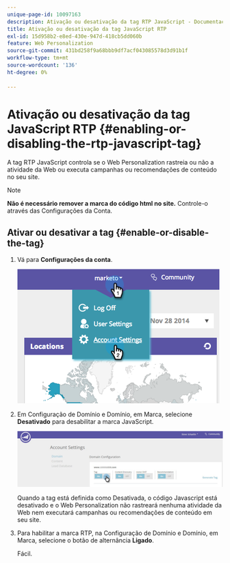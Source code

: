 ```yaml
---
unique-page-id: 10097163
description: Ativação ou desativação da tag RTP JavaScript - Documentação do Marketo - Documentação do produto
title: Ativação ou desativação da tag JavaScript RTP
exl-id: 15d958b2-e8ed-430e-947d-418cb5dd060b
feature: Web Personalization
source-git-commit: 431bd258f9a68bbb9df7acf043085578d3d91b1f
workflow-type: tm+mt
source-wordcount: '136'
ht-degree: 0%

---
```


# Ativação ou desativação da tag JavaScript RTP {#enabling-or-disabling-the-rtp-javascript-tag}

A tag RTP JavaScript controla se o Web Personalization rastreia ou não a atividade da Web ou executa campanhas ou recomendações de conteúdo no seu site.

>[!NOTE]
>
>**Não é necessário remover a marca do código html no site.** Controle-o através das Configurações da Conta.

## Ativar ou desativar a tag {#enable-or-disable-the-tag}

1. Vá para **Configurações da conta**.

   ![](assets/image2014-12-1-23-3a3-3a12.png)

1. Em Configuração de Domínio e Domínio, em Marca, selecione **Desativado** para desabilitar a marca JavaScript.

   ![](assets/account-settings-domain-tag.jpg)

   Quando a tag está definida como Desativada, o código Javascript está desativado e o Web Personalization não rastreará nenhuma atividade da Web nem executará campanhas ou recomendações de conteúdo em seu site.

1. Para habilitar a marca RTP, na Configuração de Domínio e Domínio, em Marca, selecione o botão de alternância **Ligado**.

   Fácil.
